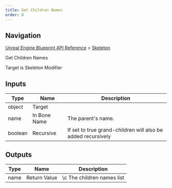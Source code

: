 ```yaml
---
title: Get Children Names
order: 8
---
```

## Navigation

[Unreal Engine Blueprint API Reference](https://dev.epicgames.com/documentation/en-us/unreal-engine/BlueprintAPI) > [Skeleton](https://dev.epicgames.com/documentation/en-us/unreal-engine/BlueprintAPI/Skeleton)

Get Children Names

Target is Skeleton Modifier

## Inputs

| Type | Name | Description |
| --- | --- | --- |
| object | Target |  |
| name | In Bone Name | The parent's name. |
| boolean | Recursive | If set to true grand-children will also be added recursively |

## Outputs

| Type | Name | Description |
| --- | --- | --- |
| name | Return Value | \\c The children names list |
